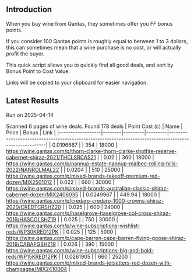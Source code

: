 ## Introduction

When you buy wine from Qantas, they sometimes offer you FF bonus points. 

If you consider 100 Qantas points is roughly equal to between 1 to 3 dollars, this can sometimes mean that a wine purchase is no cost, or will actually profit the buyer.

This quick script allows you to quickly find all good deals, and sort by Bonus Point to Cost Value.

Links will be copied to your clipboard for easier navigation.

## Latest Results

Run on 2025-04-14

Scanned 6 pages of wine deals.
Found 178 deals
|   Point Cost (c) | Name   |   Price |   Bonus | Link                                                                                                  |
|------------------|--------|---------|---------|-------------------------------------------------------------------------------------------------------|
|        0.0196667 |        |  354    |   18000 | https://wine.qantas.com/p/thorn-clarke-thorn-clarke-shotfire-reserve-cabernet-shiraz-2021/THCLSRCAS21 |
|        0.02      |        |  360    |   18000 | https://wine.qantas.com/p/nannup-estate-nannup-malbec-rolling-hills-2022/NANROLMAL22                  |
|        0.0204    |        |  510    |   25000 | https://wine.qantas.com/p/mixed-brands-takeoff-premium-red-dozen/MIX2501012                           |
|        0.022     |        |  660    |   30000 | https://wine.qantas.com/p/mixed-brands-australian-classic-shiraz-cabernet-dozen/MIX2406035            |
|        0.0249967 |        |  449.94 |   18000 | https://wine.qantas.com/p/credaro-credaro-1000-crowns-shiraz-2020/CREDTCRSHZ20                        |
|        0.025     |        |  600    |   24000 | https://wine.qantas.com/p/haselgrove-haselgrove-col-cross-shiraz-2019/HASCOLSHZ19                     |
|        0.025     |        |  750    |   30000 | https://wine.qantas.com/p/wine-subscriptions-wishlist-reds/WP30KRED12PK                               |
|        0.025     |        |  125    |    5000 | https://wine.qantas.com/p/cape-barren-cape-barren-flying-goose-shiraz-2019/CABAFGSHZ19                |
|        0.026     |        |  390    |   15000 | https://wine.qantas.com/p/wine-subscriptions-big-and-bold-reds/WP15KRED12PK                           |
|        0.0261905 |        |  660    |   25200 | https://wine.qantas.com/p/mixed-brands-jetsetters-red-dozen-with-champagne/MIX2410004                 |

